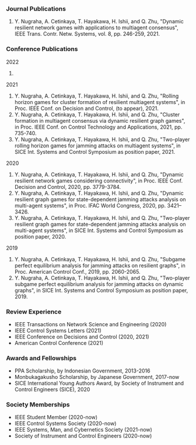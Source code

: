 ### Journal Publications

1. Y. Nugraha, A. Cetinkaya, T. Hayakawa, H. Ishii, and Q. Zhu, "Dynamic resilient network games with applications to multiagent consensus", IEEE Trans. Contr. Netw. Systems, vol. 8, pp. 246-259, 2021.

### Conference Publications

2022

1.

2021

1. Y. Nugraha, A. Cetinkaya, T. Hayakawa, H. Ishii, and Q. Zhu, "Rolling horizon games for cluster formation of resilient multiagent systems", in Proc. IEEE Conf. on Decision and Control, (to appear), 2021.
2. Y. Nugraha, A. Cetinkaya, T. Hayakawa, H. Ishii, and Q. Zhu, "Cluster formation in multiagent consensus via dynamic resilient graph games", in Proc. IEEE Conf. on Control Technology and Applications, 2021, pp. 735-740.
3. Y. Nugraha, A. Cetinkaya, T. Hayakawa, H. Ishii, and Q. Zhu, "Two-player rolling horizon games for jamming attacks on multiagent systems", in SICE Int. Systems and Control Symposium as position paper, 2021.

2020

1. Y. Nugraha, A. Cetinkaya, T. Hayakawa, H. Ishii, and Q. Zhu, "Dynamic resilient network games considering connectivity", in Proc. IEEE Conf. Decision and Control, 2020, pp. 3779-3784.
2. Y. Nugraha, A. Cetinkaya, T. Hayakawa, H. Ishii, and Q. Zhu, "Dynamic resilient graph games for state-dependent jamming attacks analysis on multi-agent systems", in Proc. IFAC World Congress, 2020, pp. 3421–3426.
3. Y. Nugraha, A. Cetinkaya, T. Hayakawa, H. Ishii, and Q. Zhu, "Two-player resilient graph games for state-dependent jamming attacks analysis on multi-agent systems", in SICE Int. Systems and Control Symposium as position paper, 2020.

2019

1. Y. Nugraha, A. Cetinkaya, T. Hayakawa, H. Ishii, and Q. Zhu, "Subgame perfect equilibrium analysis for jamming attacks on resilient graphs", in Proc. American Control Conf., 2019, pp. 2060-2065.
2. Y. Nugraha, A. Cetinkaya, T. Hayakawa, H. Ishii, and Q. Zhu, "Two-player subgame perfect equilibrium analysis for jamming attacks on dynamic graphs", in SICE Int. Systems and Control Symposium as position paper, 2019.

### Review Experience

- IEEE Transactions on Network Science and Engineering (2020)
- IEEE Control Systems Letters (2021)
- IEEE Conference on Decisions and Control (2020, 2021)
- American Control Conference (2021)

### Awards and Fellowships
- PPA Scholarship, by Indonesian Government, 2013-2016
- Monbukagakusho Scholarship, by Japanese Government, 2017-now
- SICE International Young Authors Award, by Society of Instrument and Control Engineers (SICE), 2020

### Society Memberships

- IEEE Student Member (2020-now)
- IEEE Control Systems Society (2020-now)
- IEEE Systems, Man, and Cybernetics Society (2021-now)
- Society of Instrument and Control Engineers (2020-now)
